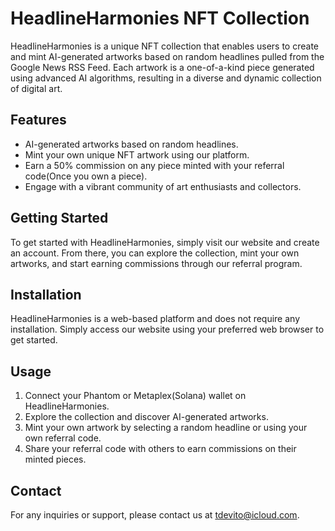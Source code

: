 # HeadlineHarmonies NFT Collection

HeadlineHarmonies is a unique NFT collection that enables users to create and mint AI-generated artworks based on random headlines pulled from the Google News RSS Feed. Each artwork is a one-of-a-kind piece generated using advanced AI algorithms, resulting in a diverse and dynamic collection of digital art.

## Features

- AI-generated artworks based on random headlines.
- Mint your own unique NFT artwork using our platform.
- Earn a 50% commission on any piece minted with your referral code(Once you own a piece).
- Engage with a vibrant community of art enthusiasts and collectors.

## Getting Started

To get started with HeadlineHarmonies, simply visit our website and create an account. From there, you can explore the collection, mint your own artworks, and start earning commissions through our referral program.

## Installation

HeadlineHarmonies is a web-based platform and does not require any installation. Simply access our website using your preferred web browser to get started.

## Usage

1. Connect your Phantom or Metaplex(Solana) wallet on HeadlineHarmonies.
2. Explore the collection and discover AI-generated artworks.
3. Mint your own artwork by selecting a random headline or using your own referral code.
4. Share your referral code with others to earn commissions on their minted pieces.

## Contact

For any inquiries or support, please contact us at [tdevito@icloud.com](mailto:contact@headlineharmonies.com).